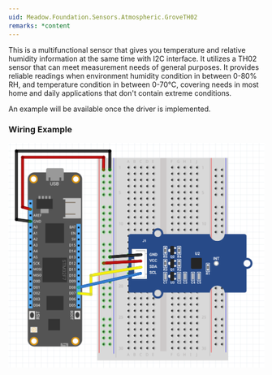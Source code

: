 ```yaml
---
uid: Meadow.Foundation.Sensors.Atmospheric.GroveTH02
remarks: *content
---
```


This is a multifunctional sensor that gives you temperature and relative humidity information at the same time with I2C interface. It utilizes a TH02 sensor that can meet measurement needs of general purposes. It provides reliable readings when environment humidity condition in between 0-80% RH, and temperature condition in between 0-70°C, covering needs in most home and daily applications that don't contain extreme conditions.

An example will be available once the driver is implemented.

### Wiring Example

![](../../API_Assets/Meadow.Foundation.Sensors.Atmospheric.GroveTH02/GroveTH02.svg)